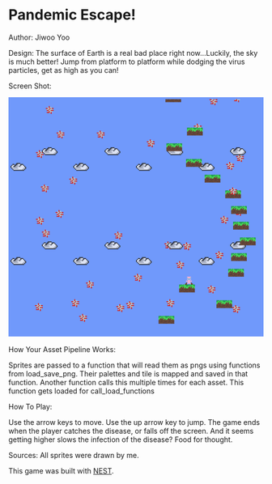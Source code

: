 # Pandemic Escape!

Author: Jiwoo Yoo

Design: The surface of Earth is a real bad place right now...Luckily, the sky is
much better! Jump from platform to platform while dodging the virus particles,
get as high as you can!

Screen Shot:

![Screen Shot](screenshot.png)

How Your Asset Pipeline Works:

Sprites are passed to a function that will read them as pngs using functions from
load_save_png. Their palettes and tile is mapped and saved in that function.
Another function calls this multiple times for each asset. 
This function gets loaded for call_load_functions

How To Play:

Use the arrow keys to move.
Use the up arrow key to jump.
The game ends when the player catches the disease, or falls off the screen.
And it seems getting higher slows the infection of the disease? Food for thought.

Sources: All sprites were drawn by me.

This game was built with [NEST](NEST.md).

